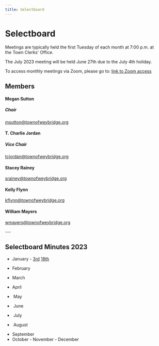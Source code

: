 ```yaml
---
title: Selectboard
---
```

# Selectboard

Meetings are typically held the first Tuesday of each month at 7:00 p.m. at the Town Clerks' Office. 

The July 2023 meeting will be held June 27th due to the July 4th holiday. 

To access monthly meetings via Zoom, please go to: [link to Zoom access](https://us02web.zoom.us/j/81614078808)

## Members

#### Megan Sutton

##### Chair

msutton@townofweybridge.org                                

#### T. Charlie Jordan

##### Vice Chair

tcjordan@townofweybridge.org                        

#### Stacey Rainey

srainey@townofweybridge.org                                 

#### Kelly Flynn

kflynn@townofweybridge.org                                   

#### William Mayers

wmayers@townofweybridge.org                              

-﻿--

## Selectboard Minutes 2023

- January - [3rd](docs/img/meeting-minutes/2023/Board+Meeting+January+3.docx) [18th](/img/meeting-minutes/2023/Selectboard+Meeting+January+18.docx) 

- February 
-  March 
-  April
- ﻿ May
- ﻿ June
- ﻿ July
- ﻿ August

* September 
* ﻿October
  -﻿ November
  -﻿ December